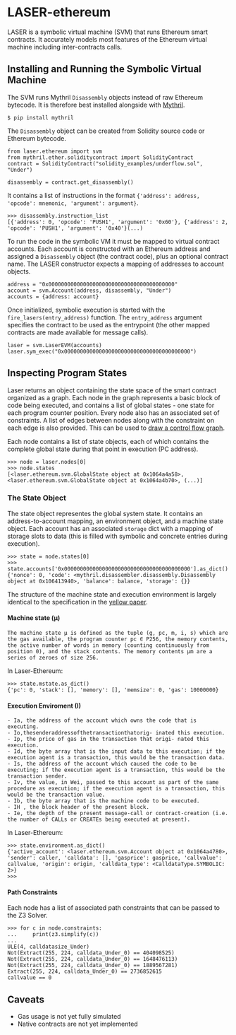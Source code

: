 # LASER-ethereum

LASER is a symbolic virtual machine (SVM) that runs Ethereum smart contracts. It accurately models most features of the Ethereum virtual machine including inter-contracts calls.

## Installing and Running the Symbolic Virtual Machine

The SVM runs Mythril `Disassembly` objects instead of raw Ethereum bytecode. It is therefore best installed alongside with [Mythril](https://github.com/ConsenSys/mythril).

```
$ pip install mythril
```

The `Disassembly` object can be created from Solidity source code or Ethereum bytecode.

```
from laser.ethereum import svm
from mythril.ether.soliditycontract import SolidityContract
contract = SolidityContract("solidity_examples/underflow.sol", "Under")

disassembly = contract.get_disassembly()
```

It contains a list of instructions in the format `{'address': address, 'opcode': mnemonic, 'argument': argument}`.

```
>>> disassembly.instruction_list
[{'address': 0, 'opcode': 'PUSH1', 'argument': '0x60'}, {'address': 2, 'opcode': 'PUSH1', 'argument': '0x40'}(...)
```

To run the code in the symbolic VM it must be mapped to virtual contract accounts. Each account is constructed with an Ethereum address and assigned a `Disassembly` object (the contract code), plus an optional contract name. The LASER constructor expects a mapping of addresses to account objects. 

```
address = "0x0000000000000000000000000000000000000000"
account = svm.Account(address, disassembly, "Under")
accounts = {address: account}
```

Once initialized, symbolic execution is started with the `fire_lasers(entry_address)` function. The `entry_address` argument specifies the contract to be used as the entrypoint (the other mapped contracts are made available for message calls).


```
laser = svm.LaserEVM(accounts)
laser.sym_exec("0x0000000000000000000000000000000000000000")
```

## Inspecting Program States

Laser returns an object containing the state space of the smart contract organized as a graph. Each node in the graph represents a basic block of code being executed, and contains a list of global states - one state for each program counter position. Every node also has an associated set of constraints. A list of edges between nodes along with the constraint on each edge is also provided. This can be used to [draw a control flow graph](https://github.com/ConsenSys/mythril#control-flow-graph).

Each node contains a list of state objects, each of which contains the complete global state during that point in execution (PC address).

```
>>> node = laser.nodes[0]
>>> node.states
[<laser.ethereum.svm.GlobalState object at 0x1064a4a58>, <laser.ethereum.svm.GlobalState object at 0x1064a4b70>, (...)]
```

### The State Object

The state object representes the global system state. It contains an address-to-account mapping, an environment object, and a machine state object. Each account has an associated `storage` dict with a mapping of storage slots to data (this is filled with symbolic and concrete entries during execution).

```
>>> state = node.states[0]
>>> state.accounts['0x0000000000000000000000000000000000000000'].as_dict()
{'nonce': 0, 'code': <mythril.disassembler.disassembly.Disassembly object at 0x106413940>, 'balance': balance, 'storage': {}}
```

The structure of the machine state and execution environment is largely identical to the specification in the [yellow paper](https://github.com/ethereum/yellowpaper).

#### Machine state (μ)

```
The machine state μ is defined as the tuple (g, pc, m, i, s) which are the gas available, the program counter pc ∈ P256, the memory contents, the active number of words in memory (counting continuously from position 0), and the stack contents. The memory contents μm are a series of zeroes of size 256.
```

In Laser-Ethereum:

```
>>> state.mstate.as_dict()
{'pc': 0, 'stack': [], 'memory': [], 'memsize': 0, 'gas': 10000000}
```

#### Execution Enviroment (I)

```
- Ia, the address of the account which owns the code that is executing.
- Io,thesenderaddressofthetransactionthatorig- inated this execution.
- Ip, the price of gas in the transaction that origi- nated this execution.
- Id, the byte array that is the input data to this execution; if the execution agent is a transaction, this would be the transaction data.
- Is, the address of the account which caused the code to be executing; if the execution agent is a transaction, this would be the transaction sender.
- Iv, the value, in Wei, passed to this account as part of the same procedure as execution; if the execution agent is a transaction, this would be the transaction value.
- Ib, the byte array that is the machine code to be executed.
- IH , the block header of the present block.
- Ie, the depth of the present message-call or contract-creation (i.e. the number of CALLs or CREATEs being executed at present).
```

In Laser-Ethereum:

```
>>> state.environment.as_dict()
{'active_account': <laser.ethereum.svm.Account object at 0x1064a4780>, 'sender': caller, 'calldata': [], 'gasprice': gasprice, 'callvalue': callvalue, 'origin': origin, 'calldata_type': <CalldataType.SYMBOLIC: 2>}
>>>
```

#### Path Constraints

Each node has a list of associated path constraints that can be passed to the Z3 Solver.

```
>>> for c in node.constraints:
...     print(z3.simplify(c))
... 
ULE(4, calldatasize_Under)
Not(Extract(255, 224, calldata_Under_0) == 404098525)
Not(Extract(255, 224, calldata_Under_0) == 1648476113)
Not(Extract(255, 224, calldata_Under_0) == 1889567281)
Extract(255, 224, calldata_Under_0) == 2736852615
callvalue == 0

```

## Caveats

- Gas usage is not yet fully simulated
- Native contracts are not yet implemented
